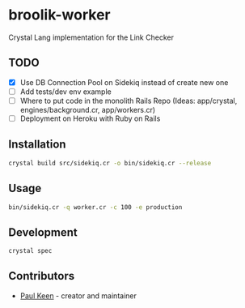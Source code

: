 # broolik-worker

Crystal Lang implementation for the Link Checker

## TODO

- [x] Use DB Connection Pool on Sidekiq instead of create new one
- [ ] Add tests/dev env example
- [ ] Where to put code in the monolith Rails Repo (Ideas: app/crystal, engines/background.cr, app/workers.cr)
- [ ] Deployment on Heroku with Ruby on Rails

## Installation

```bash
crystal build src/sidekiq.cr -o bin/sidekiq.cr --release
``` 

## Usage

```bash
bin/sidekiq.cr -q worker.cr -c 100 -e production
```

## Development

```bash
crystal spec
```

## Contributors

- [Paul Keen](https://github.com/pftg) - creator and maintainer
